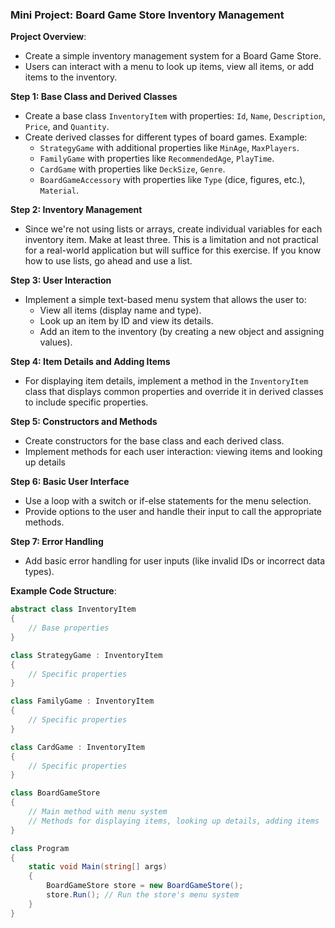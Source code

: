 ### Mini Project: Board Game Store Inventory Management

**Project Overview**:
- Create a simple inventory management system for a Board Game Store.
- Users can interact with a menu to look up items, view all items, or add items to the inventory.

**Step 1: Base Class and Derived Classes**
- Create a base class `InventoryItem` with properties: `Id`, `Name`, `Description`, `Price`, and `Quantity`.
- Create derived classes for different types of board games. Example:
  - `StrategyGame` with additional properties like `MinAge`, `MaxPlayers`.
  - `FamilyGame` with properties like `RecommendedAge`, `PlayTime`.
  - `CardGame` with properties like `DeckSize`, `Genre`.
  - `BoardGameAccessory` with properties like `Type` (dice, figures, etc.), `Material`.

**Step 2: Inventory Management**
- Since we're not using lists or arrays, create individual variables for each inventory item. Make at least three. This is a limitation and not practical for a real-world application but will suffice for this exercise. If you know how to use lists, go ahead and use a list.

**Step 3: User Interaction**
- Implement a simple text-based menu system that allows the user to:
  - View all items (display name and type).
  - Look up an item by ID and view its details.
  - Add an item to the inventory (by creating a new object and assigning values).

**Step 4: Item Details and Adding Items**
- For displaying item details, implement a method in the `InventoryItem` class that displays common properties and override it in derived classes to include specific properties.

**Step 5: Constructors and Methods**
- Create constructors for the base class and each derived class.
- Implement methods for each user interaction: viewing items and looking up details

**Step 6: Basic User Interface**
- Use a loop with a switch or if-else statements for the menu selection.
- Provide options to the user and handle their input to call the appropriate methods.

**Step 7: Error Handling**
- Add basic error handling for user inputs (like invalid IDs or incorrect data types).

**Example Code Structure**:
```csharp
abstract class InventoryItem
{
    // Base properties
}

class StrategyGame : InventoryItem
{
    // Specific properties
}

class FamilyGame : InventoryItem
{
    // Specific properties
}

class CardGame : InventoryItem
{
    // Specific properties
}

class BoardGameStore
{
    // Main method with menu system
    // Methods for displaying items, looking up details, adding items
}

class Program
{
    static void Main(string[] args)
    {
        BoardGameStore store = new BoardGameStore();
        store.Run(); // Run the store's menu system
    }
}
```

